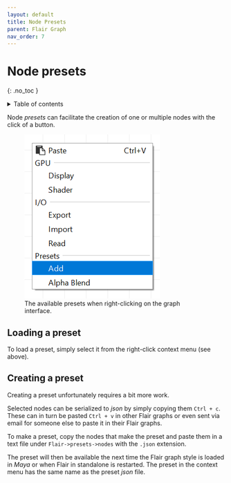 ```yaml
---
layout: default
title: Node Presets
parent: Flair Graph
nav_order: 7
---
```


# Node presets
{: .no_toc }

<details close markdown="block">
  <summary>
    Table of contents
  </summary>
  {: .text-delta }
1. TOC
{:toc}
</details>

Node _presets_ can facilitate the creation of one or multiple nodes with the click of a button.

<figure class="aio-ui">
	<img src="/media/graph/nodes/presets_context.png" alt="The available presets when right-clicking on the graph interface">
	<figcaption>The available presets when right-clicking on the graph interface.</figcaption>
</figure>

## Loading a preset
To load a preset, simply select it from the right-click context menu (see above).

## Creating a preset
Creating a preset unfortunately requires a bit more work.

Selected nodes can be serialized to _json_ by simply copying them `Ctrl + c`. These can in turn be pasted `Ctrl + v` in other Flair graphs or even sent via email for someone else to paste it in their Flair graphs.

To make a preset, copy the nodes that make the preset and paste them in a text file under `Flair->presets->nodes` with the `.json` extension.

The preset will then be available the next time the Flair graph style is loaded in _Maya_ or when Flair in standalone is restarted. The preset in the context menu has the same name as the preset _json_ file.
